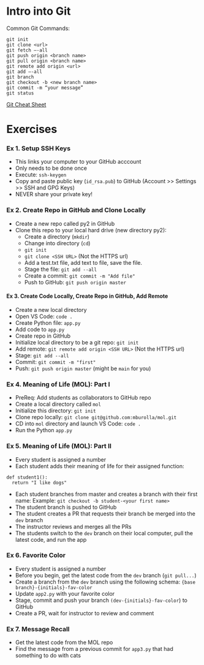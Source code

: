 # Intro into Git

Common Git Commands:
```
git init
git clone <url>
git fetch —-all
git push origin <branch name>
git pull origin <branch name>
git remote add origin <url>
git add —-all
git branch
git checkout -b <new branch name>
git commit -m “your message”
git status
```
[Git Cheat Sheet](https://training.github.com/downloads/github-git-cheat-sheet/)

# Exercises

### Ex 1. Setup SSH Keys
- This links your computer to your GitHub acccount
- Only needs to be done once
- Execute: `ssh-keygen`
- Copy and paste public key (`id_rsa.pub`) to GitHub (Account >> Settings >> SSH and GPG Keys)
- NEVER share your private key!

### Ex 2. Create Repo in GitHub and Clone Locally
- Create a new repo called py2 in GitHub
- Clone this repo to your local hard drive (new directory py2):
  - Create a directory (`mkdir`)
  - Change into directory (`cd`)
  - `git init`
  - `git clone <SSH URL>` (Not the HTTPS url)
  - Add a test.txt file, add text to file, save the file.
  - Stage the file: `git add --all`
  - Create a commit: `git commit -m "Add file"`
  - Push to GitHub: `git push origin master`

#### Ex 3. Create Code Locally, Create Repo in GitHub, Add Remote
- Create a new local directory
- Open VS Code: `code .`
- Create Python file: `app.py`
- Add code to `app.py`
- Create repo in GitHub
- Initialize local directory to be a git repo: `git init`
- Add remote: `git remote add origin <SSH URL>` (Not the HTTPS url)
- Stage: `git add --all`
- Commit: `git commit -m "first"`
- Push: `git push origin master` (might be `main` for you)

### Ex 4. Meaning of Life (MOL): Part I
- PreReq: Add students as collaborators to GitHub repo
- Create a local directory called `mol`
- Initialize this directory: `git init`
- Clone repo locally: `git clone git@github.com:mburolla/mol.git`
- CD into `mol` directory and launch VS Code: `code .`
- Run the Python `app.py`

### Ex 5. Meaning of Life (MOL): Part II
- Every student is assigned a number
- Each student adds their meaning of life for their assigned function:
```
def student1():
  return "I like dogs"
```
- Each student branches from master and creates a branch with their first name:
Example: `git checkout -b student-<your first name>`
- The student branch is pushed to GitHub
- The student creates a PR that requests their branch be merged into the `dev` branch
- The instructor reviews and merges all the PRs
- The students switch to the `dev` branch on their local computer, pull the latest code, and run the app

### Ex 6. Favorite Color
- Every student is assigned a number
- Before you begin, get the latest code from the `dev` branch (`git pull...`) 
- Create a branch from the `dev` branch using the following schema: `{base branch}-{initials}-fav-color`
- Update `app2.py` with your favorite color
- Stage, commit and push your branch `(dev-{initials}-fav-color`) to GitHub
- Create a PR, wait for instructor to review and comment

### Ex 7. Message Recall
- Get the latest code from the MOL repo
- Find the message from a previous commit for `app3.py` that had something to do with cats

